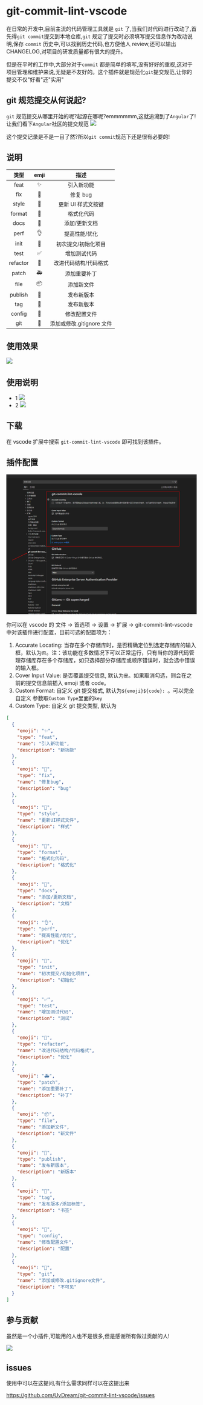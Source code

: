 # git-commit-lint-vscode

在日常的开发中,目前主流的代码管理工具就是 `git` 了,当我们对代码进行改动了,首先得`git commit`提交到本地仓库,`git` 规定了提交时必须填写提交信息作为改动说明,保存 `commit` 历史中,可以找到历史代码,也方便他人 review,还可以输出 CHANGELOG,对项目的研发质量都有很大的提升。

但是在平时的工作中,大部分对于`commit` 都是简单的填写,没有好好的重视,这对于项目管理和维护来说,无疑是不友好的。这个插件就是规范化`git`提交规范,让你的提交不仅"好看"还"实用"

## git 规范提交从何说起?

`git` 规范提交从哪里开始的呢?起源在哪呢?emmmmmm,这就追溯到了`Angular`了!
让我们看下`Angular`社区的提交规范
![](static/angular.png)

这个提交记录是不是一目了然?所以`git commit`规范下还是很有必要的!

## 说明

|   类型   | emji |           描述            |
| :------: | :--: | :-----------------------: |
|   feat   |  ✨  |        引入新功能         |
|   fix    |  🐛  |         修复 bug          |
|  style   |  💄  |    更新 UI 样式文按键     |
|  format  |  🥚  |        格式化代码         |
|   docs   |  📝  |       添加/更新文档       |
|   perf   |  👌  |       提高性能/优化       |
|   init   |  🎉  |    初次提交/初始化项目    |
|   test   |  ✅  |       增加测试代码        |
| refactor |  🎨  |   改进代码结构/代码格式   |
|  patch   |  🚑  |       添加重要补丁        |
|   file   |  📦  |        添加新文件         |
| publish  |  🚀  |        发布新版本         |
|   tag    |  📌  |        发布新版本         |
|  config  |  🔧  |       修改配置文件        |
|   git    |  🙈  | 添加或修改.gitignore 文件 |

## 使用效果

![](static/git-commit-lint.png)

## 使用说明

- 1
  ![](static/first.png)
- 2
  ![](static/then.png)

## 下载

在 vscode 扩展中搜索 `git-commit-lint-vscode` 即可找到该插件。

## 插件配置

![](static/extend.png)

你可以在 vscode 的 文件 -> 首选项 -> 设置 -> 扩展 -> git-commit-lint-vscode 中对该插件进行配置，目前可选的配置项为：

1. Accurate Locating: 当存在多个存储库时，是否精确定位到选定存储库的输入框，默认为`否`。注：该功能在多数情况下可以正常运行，只有当你的源代码管理存储库存在多个存储库，如只选择部分存储库或顺序错误时，就会选中错误的输入框。
2. Cover Input Value: 是否覆盖提交信息, 默认为`是`。如果取消勾选，则会在之前的提交信息前插入 emoji 或者 code。
3. Custom Format: 自定义 git 提交格式, 默认为`${emoji}${code}: `。可以完全自定义 参数取`Custom Type`里面的`key`
4. Custom Type: 自定义 git 提交类型, 默认为

```json
[
  {
    "emoji": "✨",
    "type": "feat",
    "name": "引入新功能",
    "description": "新功能"
  },
  {
    "emoji": "🐛",
    "type": "fix",
    "name": "修复bug",
    "description": "bug"
  },
  {
    "emoji": "💄",
    "type": "style",
    "name": "更新UI样式文件",
    "description": "样式"
  },
  {
    "emoji": "🥚",
    "type": "format",
    "name": "格式化代码",
    "description": "格式化"
  },
  {
    "emoji": "📝",
    "type": "docs",
    "name": "添加/更新文档",
    "description": "文档"
  },
  {
    "emoji": "👌",
    "type": "perf",
    "name": "提高性能/优化",
    "description": "优化"
  },
  {
    "emoji": "🎉",
    "type": "init",
    "name": "初次提交/初始化项目",
    "description": "初始化"
  },
  {
    "emoji": "✅",
    "type": "test",
    "name": "增加测试代码",
    "description": "测试"
  },
  {
    "emoji": "🎨",
    "type": "refactor",
    "name": "改进代码结构/代码格式",
    "description": "优化"
  },
  {
    "emoji": "🚑",
    "type": "patch",
    "name": "添加重要补丁",
    "description": "补丁"
  },
  {
    "emoji": "📦",
    "type": "file",
    "name": "添加新文件",
    "description": "新文件"
  },
  {
    "emoji": "🚀",
    "type": "publish",
    "name": "发布新版本",
    "description": "新版本"
  },
  {
    "emoji": "📌",
    "type": "tag",
    "name": "发布版本/添加标签",
    "description": "书签"
  },
  {
    "emoji": "🔧",
    "type": "config",
    "name": "修改配置文件",
    "description": "配置"
  },
  {
    "emoji": "🙈",
    "type": "git",
    "name": "添加或修改.gitignore文件",
    "description": "不可见"
  }
]
```

## 参与贡献

虽然是一个小插件,可能用的人也不是很多,但是感谢所有做过贡献的人!

<a href="https://github.com/UvDream/git-commit-lint-vscode/graphs/contributors">
  <img src="https://contrib.rocks/image?repo=UvDream/git-commit-lint-vscode" />
</a>

## issues

使用中可以在这提问,有什么需求同样可以在这提出来

https://github.com/UvDream/git-commit-lint-vscode/issues
